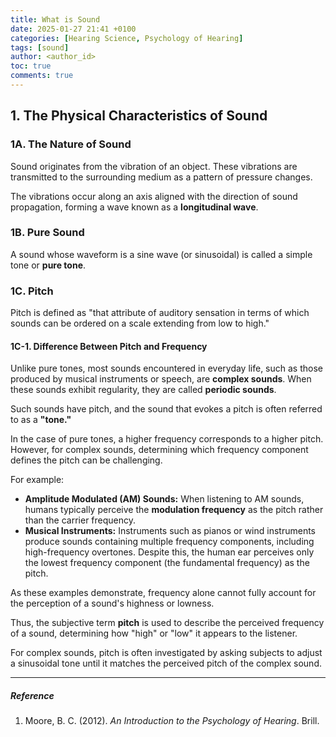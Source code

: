 ```yaml
---
title: What is Sound
date: 2025-01-27 21:41 +0100
categories: [Hearing Science, Psychology of Hearing]
tags: [sound]
author: <author_id>
toc: true
comments: true
---
```


## 1. The Physical Characteristics of Sound

### 1A. The Nature of Sound

Sound originates from the vibration of an object. These vibrations are transmitted to the surrounding medium as a pattern of pressure changes.

The vibrations occur along an axis aligned with the direction of sound propagation, forming a wave known as a **longitudinal wave**.

### 1B. Pure Sound

A sound whose waveform is a sine wave (or sinusoidal) is called a simple tone or **pure tone**.

### 1C. Pitch

Pitch is defined as "that attribute of auditory sensation in terms of which sounds can be ordered on a scale extending from low to high."

#### 1C-1. Difference Between Pitch and Frequency

Unlike pure tones, most sounds encountered in everyday life, such as those produced by musical instruments or speech, are **complex sounds**. When these sounds exhibit regularity, they are called **periodic sounds**.

Such sounds have pitch, and the sound that evokes a pitch is often referred to as a **"tone."**

In the case of pure tones, a higher frequency corresponds to a higher pitch. However, for complex sounds, determining which frequency component defines the pitch can be challenging.

For example:

- **Amplitude Modulated (AM) Sounds:** When listening to AM sounds, humans typically perceive the **modulation frequency** as the pitch rather than the carrier frequency.
- **Musical Instruments:** Instruments such as pianos or wind instruments produce sounds containing multiple frequency components, including high-frequency overtones. Despite this, the human ear perceives only the lowest frequency component (the fundamental frequency) as the pitch.

As these examples demonstrate, frequency alone cannot fully account for the perception of a sound's highness or lowness.

Thus, the subjective term **pitch** is used to describe the perceived frequency of a sound, determining how "high" or "low" it appears to the listener.

For complex sounds, pitch is often investigated by asking subjects to adjust a sinusoidal tone until it matches the perceived pitch of the complex sound.

---

##### Reference
1. Moore, B. C. (2012). *An Introduction to the Psychology of Hearing*. Brill.

